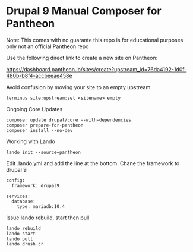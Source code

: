 # Drupal 9 Manual Composer for Pantheon

Note:
This comes with no guarante this repo is for educational purposes only not an official Pantheon repo

Use the following direct link to create a new site on Pantheon:

https://dashboard.pantheon.io/sites/create?upstream_id=76da4192-1d0f-480b-b8f4-accbeeae458e


Avoid confusion by moving your site to an empty upstream:
```
terminus site:upstream:set <sitename> empty
```

Ongoing Core Updates

```
composer update drupal/core --with-dependencies
composer prepare-for-pantheon
composer install --no-dev
```

Working with Lando


`lando init --source=pantheon`

Edit .lando.yml and add the line at the bottom.  Chane the framework to drupal 9

```
config:
  framework: drupal9

services:
  database:
    type: mariadb:10.4
```

Issue lando rebuild, start then pull 

```
lando rebuild
lando start
lando pull
lando drush cr
```


